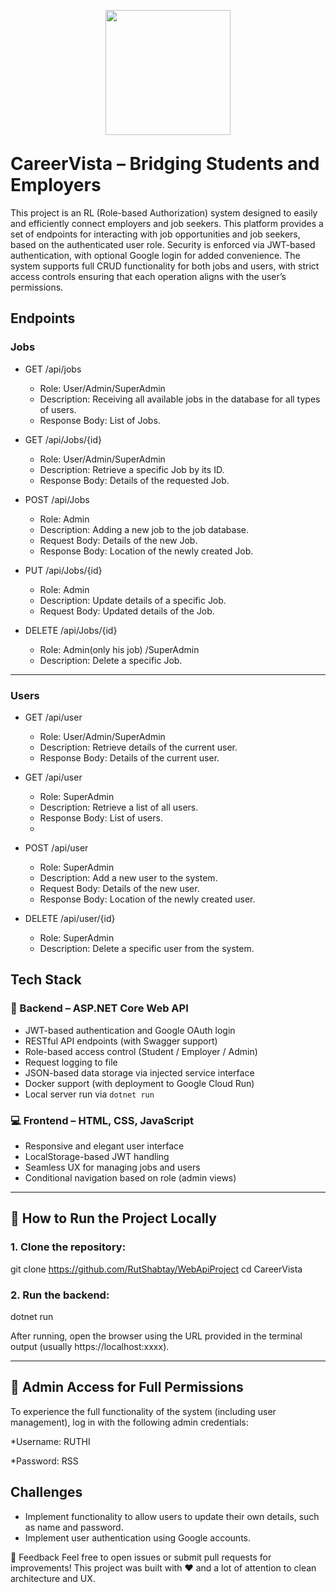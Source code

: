 <p align="center" style="margin-bottom: -10;">
  <img src="https://github.com/user-attachments/assets/a8feadcb-9026-4103-8df8-7bf77853abdc" width="200">
</p>

# CareerVista – Bridging Students and Employers

This project is an RL (Role-based Authorization) system designed to easily and efficiently connect employers and job seekers. This platform provides a set of endpoints for interacting with  job opportunities and job seekers, based on the authenticated user role.
Security is enforced via JWT-based authentication, with optional Google login for added convenience.
The system supports full CRUD functionality for both jobs and users, with strict access controls ensuring that each operation aligns with the user’s permissions.

Endpoints
---

### Jobs

- GET /api/jobs

   - Role: User/Admin/SuperAdmin
   - Description: Receiving all available jobs in the database for all types of users.
   - Response Body: List of Jobs.
     
- GET /api/Jobs/{id}

    - Role: User/Admin/SuperAdmin
    - Description: Retrieve a specific Job by its ID.
    - Response Body: Details of the requested Job.
      
- POST /api/Jobs

    - Role: Admin
    - Description: Adding a new job to the job database.
    - Request Body: Details of the new Job.
    - Response Body: Location of the newly created Job.
    
- PUT /api/Jobs/{id}

    - Role: Admin
    - Description: Update details of a specific Job.
    - Request Body: Updated details of the Job.
      
- DELETE /api/Jobs/{id}

    - Role: Admin(only his job) /SuperAdmin
    - Description: Delete a specific Job.

---

### Users

- GET /api/user

    - Role: User/Admin/SuperAdmin
    - Description: Retrieve details of the current user.
    - Response Body: Details of the current user.
  
- GET /api/user

    - Role: SuperAdmin
    - Description: Retrieve a list of all users.
    - Response Body: List of users.
    - 
- POST /api/user

    - Role: SuperAdmin
    - Description: Add a new user to the system.
    - Request Body: Details of the new user.
    - Response Body: Location of the newly created user.

- DELETE /api/user/{id}

  - Role: SuperAdmin
  - Description: Delete a specific user from the system.
 
    
 


  

## Tech Stack

### 🔧 Backend – ASP.NET Core Web API
- JWT-based authentication and Google OAuth login
- RESTful API endpoints (with Swagger support)
- Role-based access control (Student / Employer / Admin)
- Request logging to file
- JSON-based data storage via injected service interface
- Docker support (with deployment to Google Cloud Run)
- Local server run via `dotnet run`

### 💻 Frontend – HTML, CSS, JavaScript
- Responsive and elegant user interface
- LocalStorage-based JWT handling
- Seamless UX for managing jobs and users
- Conditional navigation based on role (admin views)

---

## 🏁 How to Run the Project Locally

### 1. Clone the repository:

git clone https://github.com/RutShabtay/WebApiProject
cd CareerVista

### 2. Run the backend:

dotnet run

After running, open the browser using the URL provided in the terminal output (usually https://localhost:xxxx).

---

## 🔐 Admin Access for Full Permissions
To experience the full functionality of the system (including user management), log in with the following admin credentials:

*Username: RUTHI

*Password: RSS


## Challenges
  - Implement functionality to allow users to update their own details, such as name and password.
  - Implement user authentication using Google accounts.



📮 Feedback
Feel free to open issues or submit pull requests for improvements!
This project was built with ❤️ and a lot of attention to clean architecture and UX.









